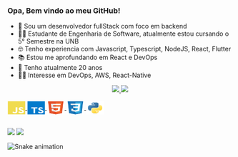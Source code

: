 ### Opa, Bem vindo ao meu GitHub!

- 🚀 Sou um desenvolvedor fullStack com foco em backend
- 👨‍🎓 Estudante de Engenharia de Software, atualmente estou cursando o 5° Semestre na UNB
- 🤓 Tenho experiencia com Javascript, Typescript, NodeJS, React, Flutter
- 📚 Estou me aprofundando em React e DevOps
- 🤔 Tenho atualmente 20 anos
- 👨‍💻 Interesse em DevOps, AWS, React-Native

<div align="center">
  <a href="https://github.com/lelamo2002">
  <img height="150em" src="https://github-readme-stats.vercel.app/api?username=lelamo2002&show_icons=true&layout=compact&theme=midnight-purple&include_all_commits=true&count_private=true"/>
  <img height="150em"src="https://github-readme-stats.vercel.app/api/top-langs/?username=lelamo2002&layout=compact&langs_count=7&theme=midnight-purple"/>
</div>
<div style="display: inline_block"><br>
  <img align="center" alt="Js" height="30" width="40" src="https://raw.githubusercontent.com/devicons/devicon/master/icons/javascript/javascript-plain.svg">
  <img align="center" alt="Ts" height="30" width="40" src="https://raw.githubusercontent.com/devicons/devicon/master/icons/typescript/typescript-plain.svg">
  <img align="center" alt="HTML" height="30" width="40" src="https://raw.githubusercontent.com/devicons/devicon/master/icons/html5/html5-original.svg">
  <img align="center" alt="CSS" height="30" width="40" src="https://raw.githubusercontent.com/devicons/devicon/master/icons/css3/css3-original.svg">
  <img align="center" alt="Python" height="30" width="40" src="https://raw.githubusercontent.com/devicons/devicon/master/icons/python/python-original.svg">
  <!-- <img align="right" alt="pic" height="150" style="border-radius:50px;" src=""> -->
</div>
  
  ##
 
<div> 
  <a href = "mailto:leoforbusiness2002@gmail.com"><img src="https://img.shields.io/badge/-Gmail-%23333?style=for-the-badge&logo=gmail&logoColor=white" target="_blank"></a>
  <a href="https://www.linkedin.com/in/leonardo-lago-moreno-307bab195/" target="_blank"><img src="https://img.shields.io/badge/-LinkedIn-%230077B5?style=for-the-badge&logo=linkedin&logoColor=white" target="_blank"></a> 
 
  ![Snake animation](https://github.com/lelamo2002/lelamo2002/blob/output/github-contribution-grid-snake.svg)
 
</div>

